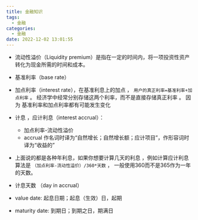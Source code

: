 ```yaml
---
title: 金融知识
tags:
  - 金融
categories:
  - 金融
date: 2022-12-02 13:01:55
---
```






- 流动性溢价（Liquidity premium）是指在一定的时间内，将一项投资性资产转化为现金所需的时间和成本。

- 基准利率（base rate）

- 加点利率（interest rate），在基准利息上的加点 ， `用户的真正利率=基准利率+加点利率` 。 经济学中经常分别存储这两个利率，而不是直接存储真正利率 。 因为 基准利率和加点利率都有可能发生变化

- 计息 ，应计利息（interest accrual）：

  * 加点利率-流动性溢价

  - accrual 作名词时译为“自然增长；自然增长额；应计项目”，作形容词时译为“收益的”

- 上面说的都是各种年利息，如果你想要计算几天的利息 ，例如计算应计利息 算法是 `（加点利率-流动性溢价）/360*天数` ， 一般使用360而不是365作为一年的天数。

- 计息天数 （day in accrual）

- value date: 起息日期；起息（生效）日，起期

- maturity date: 到期日；到期之日，期满日